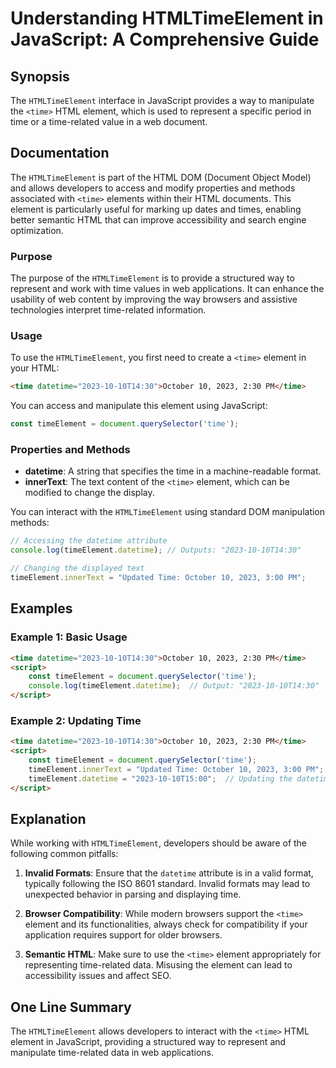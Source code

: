 <!--
Meta Description: # Understanding HTMLTimeElement in JavaScript: A Comprehensive Guide ## Synopsis The `HTMLTimeElement` interface in JavaScript provides a way to manip...
Meta Keywords: time, 2023, html, datetime, element
-->

# Understanding HTMLTimeElement in JavaScript: A Comprehensive Guide

## Synopsis
The `HTMLTimeElement` interface in JavaScript provides a way to manipulate the `<time>` HTML element, which is used to represent a specific period in time or a time-related value in a web document.

## Documentation
The `HTMLTimeElement` is part of the HTML DOM (Document Object Model) and allows developers to access and modify properties and methods associated with `<time>` elements within their HTML documents. This element is particularly useful for marking up dates and times, enabling better semantic HTML that can improve accessibility and search engine optimization.

### Purpose
The purpose of the `HTMLTimeElement` is to provide a structured way to represent and work with time values in web applications. It can enhance the usability of web content by improving the way browsers and assistive technologies interpret time-related information.

### Usage
To use the `HTMLTimeElement`, you first need to create a `<time>` element in your HTML:

```html
<time datetime="2023-10-10T14:30">October 10, 2023, 2:30 PM</time>
```

You can access and manipulate this element using JavaScript:

```javascript
const timeElement = document.querySelector('time');
```

### Properties and Methods
- **datetime**: A string that specifies the time in a machine-readable format.
- **innerText**: The text content of the `<time>` element, which can be modified to change the display.
  
You can interact with the `HTMLTimeElement` using standard DOM manipulation methods:

```javascript
// Accessing the datetime attribute
console.log(timeElement.datetime); // Outputs: "2023-10-10T14:30"

// Changing the displayed text
timeElement.innerText = "Updated Time: October 10, 2023, 3:00 PM";
```

## Examples

### Example 1: Basic Usage
```html
<time datetime="2023-10-10T14:30">October 10, 2023, 2:30 PM</time>
<script>
    const timeElement = document.querySelector('time');
    console.log(timeElement.datetime);  // Output: "2023-10-10T14:30"
</script>
```

### Example 2: Updating Time
```html
<time datetime="2023-10-10T14:30">October 10, 2023, 2:30 PM</time>
<script>
    const timeElement = document.querySelector('time');
    timeElement.innerText = "Updated Time: October 10, 2023, 3:00 PM";
    timeElement.datetime = "2023-10-10T15:00";  // Updating the datetime attribute
</script>
```

## Explanation
While working with `HTMLTimeElement`, developers should be aware of the following common pitfalls:

1. **Invalid Formats**: Ensure that the `datetime` attribute is in a valid format, typically following the ISO 8601 standard. Invalid formats may lead to unexpected behavior in parsing and displaying time.
  
2. **Browser Compatibility**: While modern browsers support the `<time>` element and its functionalities, always check for compatibility if your application requires support for older browsers.

3. **Semantic HTML**: Make sure to use the `<time>` element appropriately for representing time-related data. Misusing the element can lead to accessibility issues and affect SEO.

## One Line Summary
The `HTMLTimeElement` allows developers to interact with the `<time>` HTML element in JavaScript, providing a structured way to represent and manipulate time-related data in web applications.